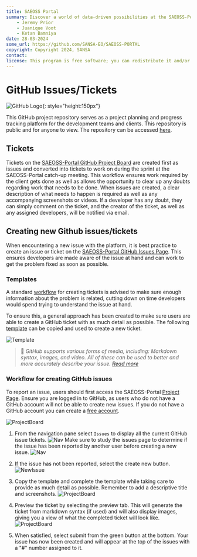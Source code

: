 ```yaml
---
title: SAEOSS Portal
summary: Discover a world of data-driven possibilities at the SAEOSS-Portal, where information converges to empower data sharing and decision-making.
    - Jeremy Prior
    - Juanique Voot
    - Ketan Bamniya
date: 28-03-2024
some_url: https://github.com/SANSA-EO/SAEOSS-PORTAL
copyright: Copyright 2024, SANSA
contact:
license: This program is free software; you can redistribute it and/or modify it under the terms of the GNU Affero General Public License as published by the Free Software Foundation; either version 3 of the License, or (at your option) any later version.
---
```


# GitHub Issues/Tickets

![GitHub Logo](../img/GitHub-Mark.png){: style="height:150px"}

This GitHub project repository serves as a project planning and progress tracking platform for the development teams and clients. This repository is public and for anyone to view. The repository can be accessed [here](https://github.com/kartoza/SAEOSS-Portal).

## Tickets

Tickets on the [SAEOSS-Portal GitHub Project Board](https://github.com/kartoza/SAEOSS-Portal/issues) are created first as issues and converted into tickets to work on during the sprint at the SAEOSS-Portal catch-up meeting. This workflow ensures work required by the client gets done as well as allows the opportunity to clear up any doubts regarding work that needs to be done. When issues are created, a clear description of what needs to happen is required as well as any accompanying screenshots or videos. If a developer has any doubt, they can simply comment on the ticket, and the creator of the ticket, as well as any assigned developers, will be notified via email.

## Creating new Github issues/tickets

When encountering a new issue with the platform, it is best practice to create an issue or ticket on the [SAEOSS-Portal GitHub Issues Page](https://github.com/kartoza/SAEOSS-Portal/issues). This ensures developers are made aware of the issue at hand and can work to get the problem fixed as soon as possible.

### Templates

A standard [workflow](#workflow-for-creating-github-issues) for creating tickets is advised to make sure enough information about the problem is related, cutting down on time developers would spend trying to understand the issue at hand.

To ensure this, a general approach has been created to make sure users are able to create a GitHub ticket with as much detail as possible. The following [template](../../developer/guide/templates/bug-report-message-template.md) can be copied and used to create a new ticket.

![Template](../img/github_bug_template.png)

> 🚩 *GitHub supports various forms of media, including: Markdown syntax, images, and video. All of these can be used to better and more accurately describe your issue. [Read more](https://docs.github.com/en/get-started/writing-on-github/getting-started-with-writing-and-formatting-on-github/basic-writing-and-formatting-syntax)*

### Workflow for creating GitHub issues

To report an issue, users should first access the SAEOSS-Portal [Project Page](https://github.com/kartoza/SAEOSS-Portal). Ensure you are logged in to GitHub, as users who do not have a GitHub account will not be able to create new issues. If you do not have a GitHub account you can create a [free account](https://github.com/signup?ref_cta=Sign+up&ref_loc=header+logged+out&ref_page=%2F&source=header-home).

![ProjectBoard](../img/Gh_project.png)

1. From the navigation pane select `Issues` to display all the current GitHub issue tickets.
    ![Nav](../img/Gh_issue.png)
    Make sure to study the issues page to determine if the issue has been reported by another user before creating a new issue.
    ![Nav](../img/Gh_issues.png)

2. If the issue has not been reported, select the create new button.
    ![NewIssue](../img/Gh_newIssue.png)

3. Copy the template and complete the template while taking care to provide as much detail as possible. Remember to add a descriptive title and screenshots.
    ![ProjectBoard](../img/Gh_NewIss.png)

4. Preview the ticket by selecting the preview tab. This will generate the ticket from markdown syntax (if used) and will also display images, giving you a view of what the completed ticket will look like.
    ![ProjectBoard](../img/Gh_newIssPre.png)

5. When satisfied, select submit from the green button at the bottom. Your issue has now been created and will appear at the top of the issues with a "#" number assigned to it.
